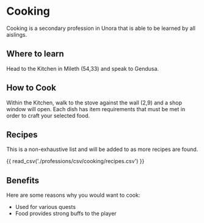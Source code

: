 # Cooking

Cooking is a secondary profession in Unora that is able to be learned by all aislings.

## Where to learn

Head to the Kitchen in Mileth (54,33) and speak to Gendusa.

## How to Cook

Within the Kitchen, walk to the stove against the wall (2,9) and a shop window will open. Each dish has item requirements that must be met in order to craft your selected food.

## Recipes

This is a non-exhaustive list and will be added to as more recipes are found.

{{ read_csv('./professions/csv/cooking/recipes.csv') }}

## Benefits

Here are some reasons why you would want to cook:

- Used for various quests
- Food provides strong buffs to the player
